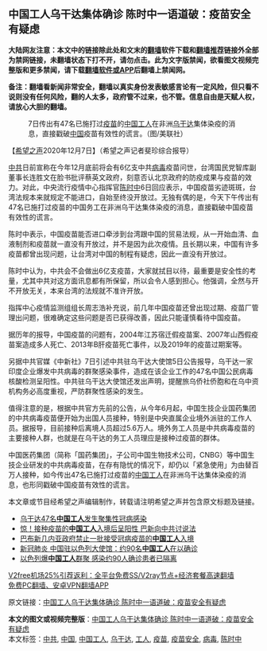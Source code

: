  <h2>中国工人乌干达集体确诊 陈时中一语道破：疫苗安全有疑虑</h2> <p class="notice"><b>大陆网友注意：本文中的链接除此处和文末的<a href="https://github.com/bannedbook/fanqiang" >翻墙</a>软件下载和<a href="https://github.com/killgcd/justmysocks/blob/master/README.md">翻墙推荐</a>链接外全部为禁网链接，未翻墙状态下打不开，请勿点击。此为文字版禁闻，欲看图文视频完整版和更多禁闻，请下载<a href="https://github.com/bannedbook/fanqiang">翻墙软件或APP</a>后翻墙上禁闻网。</p><p>备注：翻墙看新闻非常安全，翻墙以真实身份发表敏感言论有一定风险，但只看不说则没有任何风险，翻的人太多，政府管不过来，也不管。信息自由是天赋人权，请放心大胆的翻墙。</b></p>  <div class="entry"> <figure><figcaption>7日传出有47名已施打过<a href="https://www.bannedbook.org/bnews/tag/%e7%96%ab%e8%8b%97/" class="st_tag internal_tag" rel="tag" title="标签 疫苗 下的日志">疫苗</a>的<span class='wp_keywordlink_affiliate'><a href="https://www.bannedbook.org/" title="中国" target="_blank">中国</a></span><a href="https://www.bannedbook.org/bnews/tag/%E5%B7%A5%E4%BA%BA/" class="st_tag internal_tag" rel="tag" title="标签 工人 下的日志">工人</a>在非洲<a href="https://www.bannedbook.org/bnews/tag/%e4%b9%8c%e5%b9%b2%e8%be%be/" class="st_tag internal_tag" rel="tag" title="标签 乌干达 下的日志">乌干达</a>集体染疫的消息，直接戳破<a href="https://www.bannedbook.org/bnews/tag/%E4%B8%AD%E5%9B%BD/" class="st_tag internal_tag" rel="tag" title="标签 中国 下的日志">中国</a>疫苗有效性的谎言。（图/美联社）</figcaption></figure> <p>【<span class='wp_keywordlink_affiliate'><a href="https://www.soundofhope.org" title="希望之声" target="_blank">希望之声</a></span>2020年12月7日】（希望之声记者斐珍综合报导）</p> <p><a href="https://www.bannedbook.org/bnews/tag/%e4%b8%ad%e5%85%b1/" class="st_tag internal_tag" rel="tag" title="标签 中共 下的日志">中共</a>日前宣称在今年12月底前将会有6亿支中共<a href="https://www.bannedbook.org/bnews/tag/%e7%97%85%e6%af%92/" class="st_tag internal_tag" rel="tag" title="标签 病毒 下的日志">病毒</a>疫苗问世，台湾国民党智库副董事长连胜文在脸书批评蔡英文政府，刻意否认北京政府的防疫成果与疫苗的效力。对此，中央流行疫情中心指挥官<a href="https://www.bannedbook.org/bnews/tag/%E9%99%88%E6%97%B6%E4%B8%AD/" class="st_tag internal_tag" rel="tag" title="标签 陈时中 下的日志">陈时中</a>6日回应表示，中国疫苗劣迹斑斑，台湾法规本来就规定不能进口，自始至终没开放过。无独有偶的是，今天下午传出有47名已施打过疫苗的中国务工在非洲乌干达集体染疫的消息，直接戳破中国疫苗有效性的谎言。</p> <p>陈时中表示，中国疫苗能否进口牵涉到台湾跟中国的贸易法规，从一开始血清、血液制剂和疫苗就一直没有开放过，并不是因为此次疫情。且长期以来，中国有许多疫苗都曾出现问题，让台湾对中国的制程有疑虑，因此一直没有开放过。</p>  <p>陈时中认为，中共会不会做出6亿支疫苗，大家就拭目以待，最重要是安全性的考量，尤其中共对这方面讯息都有所保留，所以会令人感到担心。他强调，全然与开不开放无关，本来台湾的法规就不准许开放。</p> <p>指挥中心疫情监测组组长周志浩补充说，前几年中国疫苗还曾出现过期、疫苗厂管理出问题，很难确定这些问题是否已获得改善，因此只能谨慎看待中国疫苗。</p> <p>据历年的报导，中国疫苗的问题有，2004年江苏宿迁假疫苗案、2007年山西假疫苗案造成多人死亡、2013年B肝疫苗死亡事件，以及2019年的疫苗过期案等。</p>  <p>另据中共官媒《中新社》7日引述中共驻乌干达大使馆5日公告报导，乌干达一家印度企业爆发中共病毒的群聚感染事件，造成在该企业工作的47名中国公民病毒核酸检测呈阳性。中共驻乌干达大使馆还发出声明，提醒旅乌侨社侨胞和在乌中资机构务必高度重视，严防群聚性感染的发生。</p> <p>值得注意的是，根据中共官方先前的公告，从今年6月起，中国生技企业国药集团的中共病毒疫苗便开始为出国人员接种，特别是中央直属企业境外派驻的工作人员。据报导，目前接种后离境人员超过5.6万人。境外务工人员是中共病毒疫苗的主要接种人群，也就是在乌干达的务工人员理应是接种过疫苗的群体。</p> <p>中国医药集团（简称「国药集团」，子公司中国生物技术公司，CNBG）等中国生技企业研发的中共病毒疫苗，在存有隐忧的情况下，却仍以「紧急使用」为由替百万人接种，如今传出47名已施打过疫苗的<a href="https://www.bannedbook.org/bnews/tag/%e4%b8%ad%e5%9b%bd%e5%b7%a5%e4%ba%ba/" class="st_tag internal_tag" rel="tag" title="标签 中国工人 下的日志">中国工人</a>在非洲乌干达集体染疫的消息，也形同戳破中国疫苗有效性的谎言。</p>  <p>本文章或节目经希望之声编辑制作，转载请注明希望之声并包含原文标题及链接。</p> <ul class='op-related-articles' title='相关阅读'> <li><a href='https://www.bannedbook.org/bnews/baitai/20201205/1442682.html' target='_blank'>乌干达47名<b>中国工人</b>发生聚集性冠病感染</a></li> <li><a href='https://www.bannedbook.org/bnews/cnnews/20200822/1383788.html' target='_blank'>惊！接种疫苗的<b>中国工人</b>入境后呈阳性 巴新向中共讨说法</a></li> <li><a href='https://www.bannedbook.org/bnews/baitai/20200821/1383625.html' target='_blank'>巴布新几内亚政府禁止一批接受冠病疫苗的<b>中国工人</b>入境</a></li> <li><a href='https://www.bannedbook.org/bnews/baitai/20200819/1382643.html' target='_blank'>新冠肺炎 中国驻以色列大使馆：约90名<b>中国工人</b>在以确诊</a></li> <li><a href='https://www.bannedbook.org/bnews/worldnews/20200819/1382529.html' target='_blank'>以色列爆<b>中国工人</b>群聚 感染约90人确诊患者已隔离</a></li> </ul> <p class="texttj"> <a href="https://github.com/bannedbook/fanqiang/wiki/V2ray%E6%9C%BA%E5%9C%BA" target="_blank">V2free机场25%引荐返利：全平台免费SS/V2ray节点+经济套餐高速翻墙</a><br/> <a href="https://github.com/bannedbook/fanqiang/wiki/%E7%A6%81%E9%97%BB%E7%BD%91%E5%AE%89%E5%8D%93%E7%BF%BB%E5%A2%99%E6%96%B0%E9%97%BBAPP" target="_blank">免费PC翻墙、安卓VPN翻墙APP</a></p><p>原文链接：<a class="src_link"  href="https://www.soundofhope.org/post/451105" target="_blank">中国工人乌干达集体确诊 陈时中一语道破：疫苗安全有疑虑</a></p><a name='sharetosocial'></a>       <div><b>本文的图文或视频完整版</b>：<a href='https://www.bannedbook.org/bnews/comments/20201207/1443692.html'>中国工人乌干达集体确诊 陈时中一语道破：疫苗安全有疑虑</a></div>  </div><!--END ENTRY--> <div class="postfooter"> <div>本文标签：<a href="https://www.bannedbook.org/bnews/tag/%e4%b8%ad%e5%85%b1/" rel="tag">中共</a>, <a href="https://www.bannedbook.org/bnews/tag/%E4%B8%AD%E5%9B%BD/" rel="tag">中国</a>, <a href="https://www.bannedbook.org/bnews/tag/%e4%b8%ad%e5%9b%bd%e5%b7%a5%e4%ba%ba/" rel="tag">中国工人</a>, <a href="https://www.bannedbook.org/bnews/tag/%e4%b9%8c%e5%b9%b2%e8%be%be/" rel="tag">乌干达</a>, <a href="https://www.bannedbook.org/bnews/tag/%E5%B7%A5%E4%BA%BA/" rel="tag">工人</a>, <a href="https://www.bannedbook.org/bnews/tag/%e7%96%ab%e8%8b%97/" rel="tag">疫苗</a>, <a href="https://www.bannedbook.org/bnews/tag/%E7%96%AB%E8%8B%97%E5%AE%89%E5%85%A8/" rel="tag">疫苗安全</a>, <a href="https://www.bannedbook.org/bnews/tag/%e7%97%85%e6%af%92/" rel="tag">病毒</a>, <a href="https://www.bannedbook.org/bnews/tag/%E9%99%88%E6%97%B6%E4%B8%AD/" rel="tag">陈时中</a></div>  </div><!--END POSTFOOTER--> 